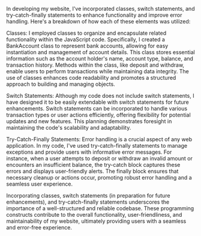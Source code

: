 In developing my website, I've incorporated classes, switch statements, and try-catch-finally statements to enhance functionality and improve error handling. Here's a breakdown of how each of these elements was utilized:

Classes: I employed classes to organize and encapsulate related functionality within the JavaScript code. Specifically, I created a BankAccount class to represent bank accounts, allowing for easy instantiation and management of account details. This class stores essential information such as the account holder's name, account type, balance, and transaction history. Methods within the class, like deposit and withdraw, enable users to perform transactions while maintaining data integrity. The use of classes enhances code readability and promotes a structured approach to building and managing objects.

Switch Statements: Although my code does not include switch statements, I have designed it to be easily extendable with switch statements for future enhancements. Switch statements can be incorporated to handle various transaction types or user actions efficiently, offering flexibility for potential updates and new features. This planning demonstrates foresight in maintaining the code's scalability and adaptability.

Try-Catch-Finally Statements: Error handling is a crucial aspect of any web application. In my code, I've used try-catch-finally statements to manage exceptions and provide users with informative error messages. For instance, when a user attempts to deposit or withdraw an invalid amount or encounters an insufficient balance, the try-catch block captures these errors and displays user-friendly alerts. The finally block ensures that necessary cleanup or actions occur, promoting robust error handling and a seamless user experience.

Incorporating classes, switch statements (in preparation for future enhancements), and try-catch-finally statements underscores the importance of a well-structured and reliable codebase. These programming constructs contribute to the overall functionality, user-friendliness, and maintainability of my website, ultimately providing users with a seamless and error-free experience.
